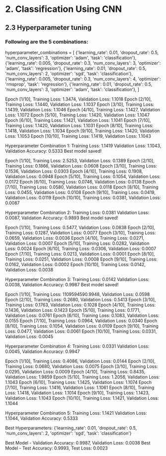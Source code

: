 # 2. Classification Using CNN 

## 2.3 Hyperparameter tuning 

### Following are the 5 combinations:

hyperparameter_combinations = [
    {'learning_rate': 0.01, 'dropout_rate': 0.5, 'num_conv_layers': 3, 'optimizer': 'adam', 'task': 'classification'},
    {'learning_rate': 0.005, 'dropout_rate': 0.3, 'num_conv_layers': 3, 'optimizer': 'adam', 'task': 'regression'},
    {'learning_rate': 0.01, 'dropout_rate': 0.5, 'num_conv_layers': 2, 'optimizer': 'sgd', 'task': 'classification'},
    {'learning_rate': 0.005, 'dropout_rate': 0.3, 'num_conv_layers': 4, 'optimizer': 'rmsprop', 'task': 'regression'},
    {'learning_rate': 0.01, 'dropout_rate': 0.5, 'num_conv_layers': 3, 'optimizer': 'adam', 'task': 'classification'},
]


Epoch [1/10], Training Loss: 1.3474, Validation Loss: 1.1018
Epoch [2/10], Training Loss: 1.1440, Validation Loss: 1.1037
Epoch [3/10], Training Loss: 1.1439, Validation Loss: 1.1046
Epoch [4/10], Training Loss: 1.1427, Validation Loss: 1.1072
Epoch [5/10], Training Loss: 1.1420, Validation Loss: 1.1047
Epoch [6/10], Training Loss: 1.1421, Validation Loss: 1.1041
Epoch [7/10], Training Loss: 1.1420, Validation Loss: 1.1031
Epoch [8/10], Training Loss: 1.1418, Validation Loss: 1.1034
Epoch [9/10], Training Loss: 1.1420, Validation Loss: 1.1053
Epoch [10/10], Training Loss: 1.1419, Validation Loss: 1.1043

Hyperparameter Combination 1:
Training Loss: 1.1419
Validation Loss: 1.1043, Validation Accuracy: 0.5333
Best model saved!

Epoch [1/10], Training Loss: 2.5253, Validation Loss: 0.1389
Epoch [2/10], Training Loss: 0.1866, Validation Loss: 0.0608
Epoch [3/10], Training Loss: 0.1536, Validation Loss: 0.0303
Epoch [4/10], Training Loss: 0.1908, Validation Loss: 0.0948
Epoch [5/10], Training Loss: 0.1054, Validation Loss: 0.0172
Epoch [6/10], Training Loss: 0.0746, Validation Loss: 0.0138
Epoch [7/10], Training Loss: 0.0580, Validation Loss: 0.0118
Epoch [8/10], Training Loss: 0.0455, Validation Loss: 0.0108
Epoch [9/10], Training Loss: 0.0419, Validation Loss: 0.0119
Epoch [10/10], Training Loss: 0.0381, Validation Loss: 0.0087

Hyperparameter Combination 2:
Training Loss: 0.0381
Validation Loss: 0.0087, Validation Accuracy: 0.9893
Best model saved!

Epoch [1/10], Training Loss: 0.5477, Validation Loss: 0.0838
Epoch [2/10], Training Loss: 0.1287, Validation Loss: 0.0077
Epoch [3/10], Training Loss: 0.0659, Validation Loss: 0.0036
Epoch [4/10], Training Loss: 0.0271, Validation Loss: 0.0007
Epoch [5/10], Training Loss: 0.0282, Validation Loss: 0.0024
Epoch [6/10], Training Loss: 0.0306, Validation Loss: 0.0007
Epoch [7/10], Training Loss: 0.0213, Validation Loss: 0.0001
Epoch [8/10], Training Loss: 0.0251, Validation Loss: 0.0008
Epoch [9/10], Training Loss: 0.0162, Validation Loss: 0.0002
Epoch [10/10], Training Loss: 0.0142, Validation Loss: 0.0038

Hyperparameter Combination 3:
Training Loss: 0.0142
Validation Loss: 0.0038, Validation Accuracy: 0.9987
Best model saved!

Epoch [1/10], Training Loss: 1109594590.9948, Validation Loss: 0.0598
Epoch [2/10], Training Loss: 0.2680, Validation Loss: 0.5413
Epoch [3/10], Training Loss: 0.1763, Validation Loss: 0.1028
Epoch [4/10], Training Loss: 0.1436, Validation Loss: 0.1423
Epoch [5/10], Training Loss: 0.1771, Validation Loss: 0.0761
Epoch [6/10], Training Loss: 0.1083, Validation Loss: 0.0155
Epoch [7/10], Training Loss: 0.0964, Validation Loss: 0.0340
Epoch [8/10], Training Loss: 0.1054, Validation Loss: 0.0109
Epoch [9/10], Training Loss: 0.0477, Validation Loss: 0.0061
Epoch [10/10], Training Loss: 0.0331, Validation Loss: 0.0045

Hyperparameter Combination 4:
Training Loss: 0.0331
Validation Loss: 0.0045, Validation Accuracy: 0.9947

Epoch [1/10], Training Loss: 0.4086, Validation Loss: 0.0144
Epoch [2/10], Training Loss: 0.0680, Validation Loss: 0.0075
Epoch [3/10], Training Loss: 0.0295, Validation Loss: 0.0009
Epoch [4/10], Training Loss: 0.8435, Validation Loss: 1.9859
Epoch [5/10], Training Loss: 1.2056, Validation Loss: 1.1043
Epoch [6/10], Training Loss: 1.1425, Validation Loss: 1.1074
Epoch [7/10], Training Loss: 1.1416, Validation Loss: 1.1061
Epoch [8/10], Training Loss: 1.1418, Validation Loss: 1.1014
Epoch [9/10], Training Loss: 1.1423, Validation Loss: 1.1043
Epoch [10/10], Training Loss: 1.1421, Validation Loss: 1.1044

Hyperparameter Combination 5:
Training Loss: 1.1421
Validation Loss: 1.1044, Validation Accuracy: 0.5333



Best Hyperparameters:
{'learning_rate': 0.01, 'dropout_rate': 0.5, 'num_conv_layers': 2, 'optimizer': 'sgd', 'task': 'classification'}

Best Model - Validation Accuracy: 0.9987, Validation Loss: 0.0038
Best Model - Test Accuracy: 0.9993, Test Loss: 0.0023



